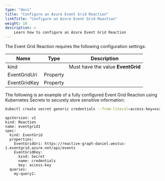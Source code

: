 ```yaml
---
type: "docs"
title: "Configure an Azure Event Grid Reaction"
linkTitle: "Configure an Azure Event Grid Reaction"
weight: 10
description: >
    Learn how to configure an Azure Event Grid Reaction
---
```


The Event Grid Reaction requires the following configuration settings:

|Name|Type|Description|
|-|-|-|
|kind| | Must have the value **EventGrid**|
|EventGridUri| Property | |
|EventGridKey| Property | |

The following is an example of a fully configured Event Grid Reaction using Kubernetes Secrets to securely store sensitive information:

```bash
kubectl create secret generic credentials --from-literal=access-key=xxxxxx
```

```
apiVersion: v1
kind: Reaction
name: eventgrid1
spec:
  kind: EventGrid
  properties:
    EventGridUri: https://reactive-graph-daniel.westus-1.eventgrid.azure.net/api/events
    EventGridKey: 
      kind: Secret
      name: credentials
      key: access-key      
  queries:
    my-query1:
```
